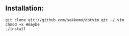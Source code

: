 Installation:
-------------

    git clone git://github.com/sakkemo/dotvim.git ~/.vim
    chmod +x #maybe
    ./install
